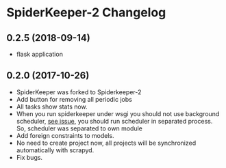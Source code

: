 # SpiderKeeper-2 Changelog

## 0.2.5 (2018-09-14)
- flask application

## 0.2.0 (2017-10-26)
- SpiderKeeper was forked to Spiderkeeper-2
- Add button for removing all periodic jobs
- All tasks show stats now.
- When you run spiderkeeper under wsgi you should not use background scheduler, [see issue](https://github.com/agronholm/apscheduler/issues/160), you should run scheduler in separated process. So, scheduler was separated to own module
- Add foreign constraints to models.
- No need to create project now, all projects will be synchronized automatically with scrapyd.
- Fix bugs.